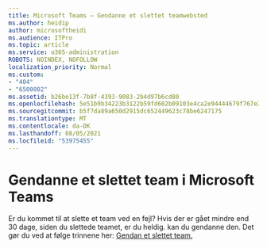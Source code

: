 ```yaml
---
title: Microsoft Teams – Gendanne et slettet teamwebsted
ms.author: heidip
author: microsoftheidi
ms.audience: ITPro
ms.topic: article
ms.service: o365-administration
ROBOTS: NOINDEX, NOFOLLOW
localization_priority: Normal
ms.custom:
- "404"
- "6500002"
ms.assetid: b26be13f-7b8f-4393-9083-2b4d97b6cd80
ms.openlocfilehash: 5e51b9b34223b3122b59fd602b09103e4ca2e94444679f767e2a7005a9928694
ms.sourcegitcommit: b5f7da89a650d2915dc652449623c78be6247175
ms.translationtype: MT
ms.contentlocale: da-DK
ms.lasthandoff: 08/05/2021
ms.locfileid: "53975455"
---
```

# <a name="restoring-a-deleted-team-in-microsoft-teams"></a>Gendanne et slettet team i Microsoft Teams

Er du kommet til at slette et team ved en fejl? Hvis der er gået mindre end 30 dage, siden du slettede teamet, er du heldig. kan du gendanne den. Det gør du ved at følge trinnene her: [Gendan et slettet team.](https://docs.microsoft.com/microsoftteams/archive-or-delete-a-team#restore-a-deleted-team)
